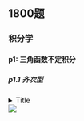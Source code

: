 ## 1800题
### 积分学
#### p1: 三角函数不定积分

##### p1.1 齐次型


<details>
<summary>Title</summary>

<img src="2020082910103142.png"  />
</details>


<img src="C:\Users\86355\Pictures\"  />